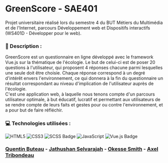 # GreenScore - SAE401

Projet universitaire réalisé lors du semestre 4 du BUT Métiers du Multimédia et de l'Internet, parcours Développement web et Dispositifs interactifs (WS401D - Développer pour le web).

### 📜 Description :
GreenScore est un questionnaire en ligne développé avec le framework Vue.js sur la thématique de l'écologie. Le but de celui-ci est de poser 20 questions à l'utilisateur, qui proposent 4 réponses chacune parmi lesquelles une seule doit être choisie. Chaque réponse correspond à un degré d'intérêt envers l'environnement, ce qui donnera à la fin du questionnaire un résultat correspondant au niveau d'implication de l'utilisateur auprès de l'écologie.<br>
C'est une application web, à laquelle nous tenons compte d'un parcours utilisateur optimale, à but éducatif, lucratif et permettant aux utilisateurs de se rendre compte de leurs faits et gestes pour ou contre l'environnement, et a pour but de faire réfléchir.

### 💻 Technologies utilisées :
![HTML5](https://img.shields.io/badge/html5-%23E34F26.svg?style=for-the-badge&logo=html5&logoColor=white)
![CSS3](https://img.shields.io/badge/css3-%231572B6.svg?style=for-the-badge&logo=css3&logoColor=white)
![SCSS Badge](https://img.shields.io/badge/Sass/SCSS-CC6699?style=for-the-badge&logo=sass&logoColor=white)
![JavaScript](https://img.shields.io/badge/javascript-%23323330.svg?style=for-the-badge&logo=javascript&logoColor=%23F7DF1E)
![Vue.js Badge](https://img.shields.io/badge/Vue.js-4FC08D?style=for-the-badge&logo=vue.js&logoColor=white)

### [Quentin Buteau](http://qbuteau.fr/portfolio) - [Jathushan Selvarajah](http://mmi22g05.mmi-troyes.fr/portfolio) - [Okesse Smith]() - [Axel Tribondeau]()
 
